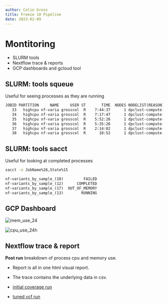 ```yaml
---
author: Colin Gross
title: Freeze 10 Pipeline
date: 2023-02-09
---
```


# Montitoring 

- SLURM tools
- Nextflow trace & reports
- GCP dashboards and gcloud tool

## SLURM: tools squeue
Useful for seeing processes as they are running

```txt
JOBID PARTITION     NAME     USER ST       TIME  NODES NODELIST(REASON)
   33   highcpu nf-varia grosscol  R    7:44:37      1 dpclust-compute-1-2
   34   highcpu nf-varia grosscol  R    7:17:47      1 dpclust-compute-1-2
   35   highcpu nf-varia grosscol  R    5:52:26      1 dpclust-compute-1-1
   36   highcpu nf-varia grosscol  R    5:35:26      1 dpclust-compute-1-1
   37   highcpu nf-varia grosscol  R    2:14:02      1 dpclust-compute-1-1
   38   highcpu nf-varia grosscol  R      10:52      1 dpclust-compute-1-1
```

## SLURM: tools sacct
Useful for looking at completed processes

```sh
sacct -o JobName%26,State%15
```
```txt
nf-variants_by_sample_(10)         FAILED
nf-variants_by_sample_(12)      COMPLETED
nf-variants_by_sample_(17)  OUT_OF_MEMORY
nf-variants_by_sample_(13)        RUNNING
```

## GCP Dashboard

![mem_use_24](https://user-images.githubusercontent.com/1520508/217684334-07c306ab-b0cb-4ed2-ae17-c12c7f202e07.png)

![cpu_use_24h](https://user-images.githubusercontent.com/1520508/217684343-67220dc5-064d-4b59-a268-f66008392e17.png)

## Nextflow trace & report
**Post run** breakdown of process cpu and memory use.
- Report is all in one html visual report. 
- The trace contains the underlying data in csv.

- [initial coverage run](first_cov_run.html)
- [tuned vcf run](tuned_vcf_run.html)



